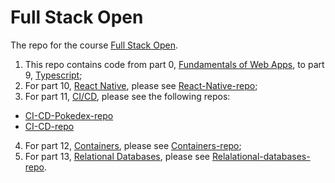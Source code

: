 # Full Stack Open
The repo for the course [Full Stack Open](https://fullstackopen.com/en/).

1. This repo contains code from part 0, [Fundamentals of Web Apps](https://fullstackopen.com/en/part0), to part 9, [Typescript](https://fullstackopen.com/en/part9);
2. For part 10, [React Native](https://fullstackopen.com/en/part10), please see [React-Native-repo](https://github.com/alko5923/fullstackopen-part10-reactnative);
3. For part 11, [CI/CD](https://fullstackopen.com/en/part11), please see the following repos:
 * [CI-CD-Pokedex-repo](https://github.com/alko5923/fullstackopen-part11-CI-CD-pokedex)
 * [CI-CD-repo](https://github.com/alko5923/fullstackopen-part11-CI-CD-build-own-ci-cd)
4. For part 12, [Containers](https://fullstackopen.com/en/part12), please see [Containers-repo](https://github.com/alko5923/fullstackopen-part12-containers);
5. For part 13, [Relational Databases](https://fullstackopen.com/en/part13), please see [Relalational-databases-repo](https://github.com/aljazkovac/fullstackopen-relational-db). 

